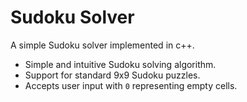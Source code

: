 # Sudoku Solver

A simple Sudoku solver implemented in c++.

- Simple and intuitive Sudoku solving algorithm.
- Support for standard 9x9 Sudoku puzzles.
- Accepts user input with `0` representing empty cells.
